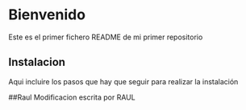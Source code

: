 # Bienvenido
Este es el primer fichero README de mi primer repositorio

## Instalacion 
Aqui incluire los pasos que hay que seguir para realizar la instalación

##Raul
Modificacion escrita por RAUL
